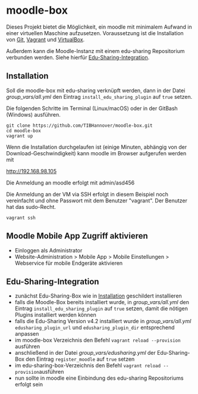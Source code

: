 # moodle-box

Dieses Projekt bietet die Möglichkeit, ein moodle mit minimalem Aufwand in einer virtuellen Maschine aufzusetzen. Voraussetzung ist die Installation von
[Git](https://git-scm.com/downloads),  [Vagrant](https://www.vagrantup.com/downloads.html) und [VirtualBox](https://www.virtualbox.org/wiki/Downloads).

Außerdem kann die Moodle-Instanz mit einem edu-sharing Repositorium verbunden werden. Siehe hierfür [Edu-Sharing-Integration](#edu-sharing-integration).

## Installation

Soll die moodle-box mit edu-sharing verknüpft werden, dann in der Datei _group_vars/all.yml_ den Eintrag `install_edu_sharing_plugin` auf `true` setzen.

Die folgenden Schritte im Terminal (Linux/macOS) oder in der GitBash (Windows) ausführen.
```
git clone https://github.com/TIBHannover/moodle-box.git
cd moodle-box
vagrant up
```
Wenn die Installation durchgelaufen ist (einige Minuten, abhängig von der Download-Geschwindigkeit) kann moodle im Browser aufgerufen werden mit

<http://192.168.98.105>

Die Anmeldung an moodle erfolgt mit admin/asd456

Die Anmeldung an der VM via SSH erfolgt in diesem Beispiel noch vereinfacht und ohne Passwort mit dem Benutzer "vagrant". Der Benutzer hat das sudo-Recht.
```
vagrant ssh
```

## Moodle Mobile App Zugriff aktivieren

* Einloggen als Administrator
* Website-Administration > Mobile App > Mobile Einstellungen > Webservice für mobile Endgeräte aktivieren

## Edu-Sharing-Integration

- zunächst Edu-Sharing-Box wie in [Installation](https://github.com/TIBHannover/edu-sharing-box) geschildert installieren
- falls die Moodle-Box bereits installiert wurde, in _group_vars/all.yml_ den Eintrag `install_edu_sharing_plugin` auf `true` setzen, damit die nötigen Plugins installiert werden können
- falls die Edu-Sharing Version v4.2 installiert wurde in _group_vars/all.yml_ `edusharing_plugin_url` und `edusharing_plugin_dir` entsprechend anpassen
- im moodle-box Verzeichnis den Befehl `vagrant reload --provision` ausführen
- anschließend in der Datei _group_vars/edusharing.yml_ der Edu-Sharing-Box den Eintrag `register_moodle` auf `true` setzen
- im edu-sharing-box-Verzeichnis den Befehl `vagrant reload --provision`ausführen
- nun sollte in moodle eine Einbindung des edu-sharing Repositoriums erfolgt sein
